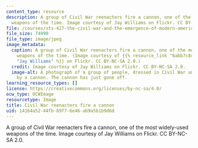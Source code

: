 ```yaml
---
content_type: resource
description: A group of Civil War reenacters fire a cannon, one of the most widely-used
  weapons of the time. Image courtesy of Jay Williams on Flickr. CC BY-NC-SA 2.0.
file: /courses/sts-427-the-civil-war-and-the-emergence-of-modern-america-1861-1890-spring-2015/14164a5244fb89f76e46ab9a5b1b9d6d_sts-427s15.jpg
file_size: 74990
file_type: image/jpeg
image_metadata:
  caption: A group of Civil War reenacters fire a cannon, one of the most widely-used
    weapons of the time. (Image courtesy of {{% resource_link "6abb7c84-4cf7-4173-a550-19bb66d5f3c8"
    "Jay Williams" %}} on Flickr. CC BY-NC-SA 2.0.)
  credit: Image courtesy of Jay Williams on Flickr. CC BY-NC-SA 2.0.
  image-alt: A photograph of a group of people, dressed in Civil War uniforms, standing
    by a cannon. The cannon has just gone off.
learning_resource_types: []
license: https://creativecommons.org/licenses/by-nc-sa/4.0/
ocw_type: OCWImage
resourcetype: Image
title: Civil War reenacters fire a cannon
uid: 14164a52-44fb-89f7-6e46-ab9a5b1b9d6d
---
```

A group of Civil War reenacters fire a cannon, one of the most widely-used weapons of the time. Image courtesy of Jay Williams on Flickr. CC BY-NC-SA 2.0.